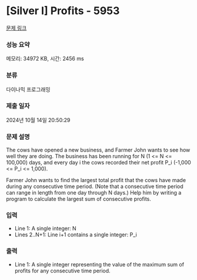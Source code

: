 # [Silver I] Profits - 5953 

[문제 링크](https://www.acmicpc.net/problem/5953) 

### 성능 요약

메모리: 34972 KB, 시간: 2456 ms

### 분류

다이나믹 프로그래밍

### 제출 일자

2024년 10월 14일 20:50:29

### 문제 설명

<p>The cows have opened a new business, and Farmer John wants to see how well they are doing. The business has been running for N (1 <= N <= 100,000) days, and every day i the cows recorded their net profit P_i (-1,000 <= P_i <= 1,000).</p>

<p>Farmer John wants to find the largest total profit that the cows have made during any consecutive time period. (Note that a consecutive time period can range in length from one day through N days.) Help him by writing a program to calculate the largest sum of consecutive profits.</p>

### 입력 

 <ul>
	<li>Line 1: A single integer: N</li>
	<li>Lines 2..N+1: Line i+1 contains a single integer: P_i</li>
</ul>

<p> </p>

### 출력 

 <ul>
	<li>Line 1: A single integer representing the value of the maximum sum of profits for any consecutive time period.</li>
</ul>

<p> </p>

